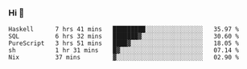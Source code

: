### Hi 👋

<!--START_SECTION:waka-->

```text
Haskell      7 hrs 41 mins   █████████░░░░░░░░░░░░░░░░   35.97 %
SQL          6 hrs 32 mins   ███████▓░░░░░░░░░░░░░░░░░   30.60 %
PureScript   3 hrs 51 mins   ████▓░░░░░░░░░░░░░░░░░░░░   18.05 %
sh           1 hr 31 mins    █▓░░░░░░░░░░░░░░░░░░░░░░░   07.14 %
Nix          37 mins         ▓░░░░░░░░░░░░░░░░░░░░░░░░   02.90 %
```

<!--END_SECTION:waka-->
